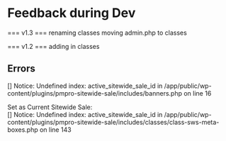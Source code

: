 # Feedback during Dev


=== v1.3 ===
renaming classes
moving admin.php to classes

=== v1.2 ===
adding in classes


## Errors
[] Notice: Undefined index: active_sitewide_sale_id in /app/public/wp-content/plugins/pmpro-sitewide-sale/includes/banners.php on line 16

Set as Current Sitewide Sale:	
[] Notice: Undefined index: active_sitewide_sale_id in /app/public/wp-content/plugins/pmpro-sitewide-sale/includes/classes/class-sws-meta-boxes.php on line 143
